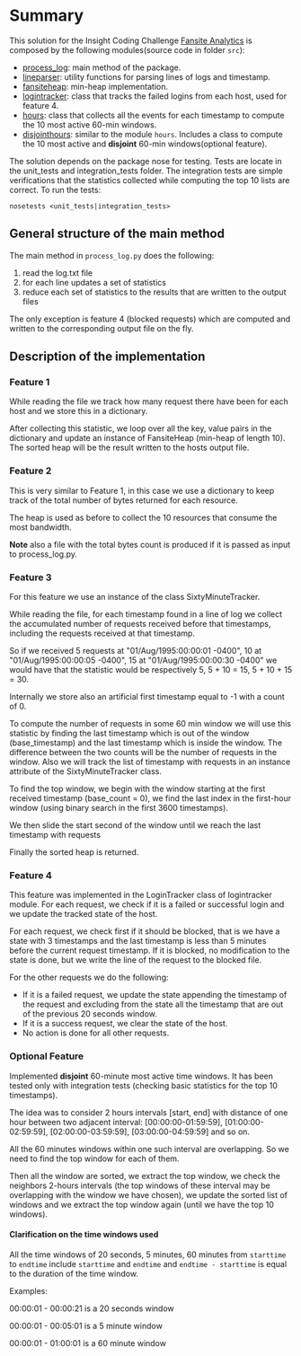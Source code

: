 # Summary

This solution for the Insight Coding Challenge [Fansite Analytics](https://github.com/InsightDataScience/fansite-analytics-challenge) is composed by the following modules(source code in folder `src`):
- [process_log](src/process_log.py): main method of the package.
- [lineparser](src/lineparser.py): utility functions for parsing lines of logs and timestamp.
- [fansiteheap](src/fansiteheap.py): min-heap implementation.
- [logintracker](src/logintracker.py): class that tracks the failed logins from each host, used for feature 4.
- [hours](src/hours.py): class that collects all the events for each timestamp to compute the 10 most active 60-min windows.
- [disjointhours](src/disjointhours.py): similar to the module `hours`. Includes a class to compute the 10 most active and **disjoint** 60-min windows(optional feature).

The solution depends on the package nose for testing. Tests are locate in the unit_tests and integration_tests folder.
The integration tests are simple verifications that the statistics collected while computing the top 10 lists are correct.
To run the tests:
```
nosetests <unit_tests|integration_tests>
```

## General structure of the main method

The main method in `process_log.py` does the following:
1. read the log.txt file
2. for each line updates a set of statistics
3. reduce each set of statistics to the results that are written to the output files

The only exception is feature 4 (blocked requests) which are computed and written to the corresponding output file on the fly.


## Description of the implementation


### Feature 1

While reading the file we track how many request there have been for each host and we store this in a dictionary.

After collecting this statistic, we loop over all the key, value pairs in the dictionary and update an instance of FansiteHeap (min-heap of length 10). The sorted heap will be the result written to the hosts output file.


### Feature 2

This is very similar to Feature 1, in this case we use a dictionary to keep track of the total number of bytes returned for each resource.

The heap is used as before to collect the 10 resources that consume the most bandwidth.

**Note** also a file with the total bytes count is produced if it is passed as input to process_log.py.

### Feature 3

For this feature we use an instance of the class SixtyMinuteTracker.

While reading the file, for each timestamp found in a line of log we collect the accumulated number of requests received before that timestamps, including the requests received at that timestamp.

So if we received 5 requests at "01/Aug/1995:00:00:01 -0400", 10 at "01/Aug/1995:00:00:05 -0400", 15 at "01/Aug/1995:00:00:30 -0400"
we would have that the statistic would be respectively 5, 5 + 10 = 15, 5 + 10 + 15 = 30.

Internally we store also an artificial first timestamp equal to -1 with a count of 0.

To compute the number of requests in some 60 min window we will use this statistic by finding the last timestamp which is out of the window (base_timestamp) and the last timestamp which is inside the window. The difference between the two counts will be the number of requests in the window. Also we will track the list of timestamp with requests in an instance attribute of the SixtyMinuteTracker class.

To find the top window, we begin with the window starting at the first received timestamp (base_count = 0), we find the last index in the first-hour window (using binary search in the first 3600 timestamps).

We then slide the start second of the window until we reach the last timestamp with requests

Finally the sorted heap is returned.


### Feature 4

This feature was implemented in the LoginTracker class of logintracker module. For each request, we check if it is a failed or successful login and we update the tracked state of the host.

For each request, we check first if it should be blocked, that is we have a state with 3 timestamps and the last timestamp is less than 5 minutes before the current request timestamp. If it is blocked, no modification to the state is done, but we write the line of the request to the blocked file.

For the other requests we do the following:

- If it is a failed request, we update the state appending the timestamp of the request and excluding from the state all the timestamp that are out of the previous 20 seconds window.
- If it is a success request, we clear the state of the host.
- No action is done for all other requests.


### Optional Feature

Implemented **disjoint** 60-minute most active time windows.
It has been tested only with integration tests (checking basic statistics for the top 10 timestamps).

The idea was to consider 2 hours intervals [start, end] with distance of one hour between two adjacent interval:
[00:00:00-01:59:59], [01:00:00-02:59:59], [02:00:00-03:59:59], [03:00:00-04:59:59] and so on.

All the 60 minutes windows within one such interval are overlapping.
So we need to find the top window for each of them.

Then all the window are sorted, we extract the top window, we check the neighbors 2-hours intervals (the top windows of these interval may be overlapping with the window we have chosen), we update the sorted list of windows and we extract the top window again (until we have the top 10 windows).


#### Clarification on the time windows used

All the time windows of 20 seconds, 5 minutes, 60 minutes from `starttime` to `endtime` include `starttime` and `endtime` and `endtime - starttime` is equal to the duration of the time window.

Examples:

00:00:01 - 00:00:21 is a 20 seconds window

00:00:01 - 00:05:01 is a 5 minute window

00:00:01 - 01:00:01 is a 60 minute window
